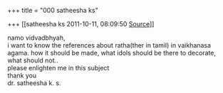 +++
title = "000 satheesha ks"

+++
[[satheesha ks	2011-10-11, 08:09:50 [Source](https://groups.google.com/g/bvparishat/c/oP9JYH_c2k4)]]



namo vidvadbhyah,  
i want to know the references about ratha(ther in tamil) in vaikhanasa  
agama. how it should be made, what idols should be there to decorate,  
what should not..  
please enlighten me in this subject  
thank you  
dr. satheesha k. s.

